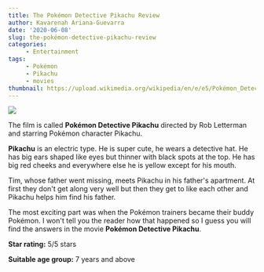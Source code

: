 ```yaml
---
title: The Pokémon Detective Pikachu Review
author: Kavarenah Ariana-Guevarra
date: '2020-06-08'
slug: the-pokémon-detective-pikachu-review
categories:
     - Entertainment
tags:
     - Pokémon
     - Pikachu
     - movies
thumbnail: https://upload.wikimedia.org/wikipedia/en/e/e5/Pokémon_Detective_Pikachu_teaser_poster.jpg
---
```


![](https://upload.wikimedia.org/wikipedia/en/e/e5/Pokémon_Detective_Pikachu_teaser_poster.jpg)

The film is called **Pokémon Detective Pikachu** directed by Rob Letterman and starring Pokémon character Pikachu.

**Pikachu** is an electric type. He is super cute, he wears a detective hat. He has big ears shaped like eyes but thinner with black spots at the top. He has big red cheeks and everywhere else he is yellow except for his mouth.

Tim, whose father went  missing, meets Pikachu in his father's apartment. At first they don't get along very well but then they get to like each other and Pikachu helps him find his father.

The most exciting part was when the Pokémon trainers became their buddy Pokémon. I won't tell you the reader how that happened so I guess you will find the answers in the movie **Pokémon Detective Pikachu**.

**Star rating:** 5/5 stars

**Suitable age group:** 7 years and above

